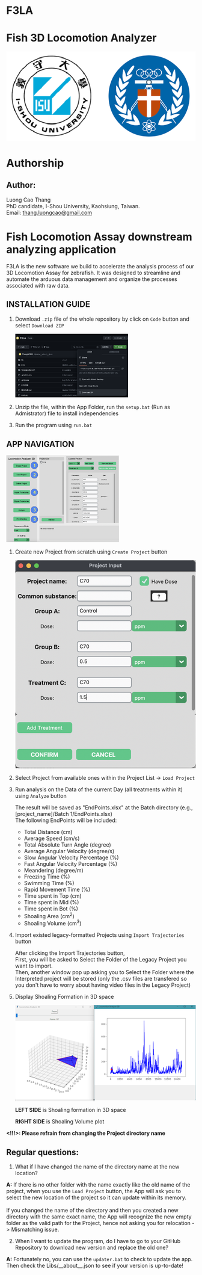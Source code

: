 # __F3LA__ 
# __Fish 3D Locomotion Analyzer__

![alt text](https://github.com/ThangLC304/SpiderID_APP/blob/main/bin/support/universities.png?raw=true)


# __Authorship__

## __Author:__

Luong Cao Thang  
PhD candidate, I-Shou University, Kaohsiung, Taiwan.  
Email: [thang.luongcao@gmail.com](mailto:thang.luongcao@gmail.com)  


# Fish Locomotion Assay downstream analyzing application
F3LA is the new software we build to accelerate the analysis process of our 3D Locomotion Assay for zebrafish. It was designed to streamline and automate the arduous data management and organize the processes associated with raw data.

## INSTALLATION GUIDE

1. Download ```.zip``` file of the whole repository by click on ```Code``` button and select ```Download ZIP```

    <img src="https://github.com/ThangLC304/F3LA/blob/main/Bin/support/download_button.png" alt="image" width="300" height="auto">

    <!-- ![download_button](https://github.com/ThangLC304/F3LA/blob/main/Bin/support/download_button.png) -->

2. Unzip the file, within the App Folder, run the ```setup.bat``` (Run as Admistrator) file to install independencies

3. Run the program using ```run.bat```

## APP NAVIGATION

<img src="https://github.com/ThangLC304/F3LA/blob/main/Bin/support/app_screen_with_num.png" alt="image" width="300" height="auto">

<!-- ![App_Screen](https://github.com/ThangLC304/F3LA/blob/main/Bin/support/app_screen_with_num.png) -->


1. Create new Project from scratch using ```Create Project``` button


    <img src="https://github.com/ThangLC304/F3LA/blob/main/Bin/support/create_project.png" alt="image" width="600" height="auto">


2. Select Project from available ones within the Project List -> ```Load Project```

3. Run analysis on the Data of the current Day (all treatments within it) using ```Analyze``` button

    The result will be saved as "EndPoints.xlsx" at the Batch directory (e.g., [project_name]/Batch 1/EndPoints.xlsx) <br>
    The following EndPoints will be included: <br>

    - Total Distance (cm) <br>
    - Average Speed (cm/s) <br>
    - Total Absolute Turn Angle (degree) <br>
    - Average Angular Velocity (degree/s) <br>
    - Slow Angular Velocity Percentage (%) <br>
    - Fast Angular Velocity Percentage (%) <br>
    - Meandering (degree/m) <br>
    - Freezing Time (%) <br>
    - Swimming Time (%) <br>
    - Rapid Movement Time (%) <br>
    - Time spent in Top (cm) <br>
    - Time spent in Mid (%) <br>
    - Time spent in Bot (%) <br>
    - Shoaling Area (cm<sup>2</sup>) <br>
    - Shoaling Volume (cm<sup>3</sup>) <br>

4. Import existed legacy-formatted Projects using ```Import Trajectories``` button

    After clicking the Import Trajectories button, <br>
    First, you will be asked to Select the Folder of the Legacy Project you want to import. <br>
    Then, another window pop up asking you to Select the Folder where the Interpreted project will be stored (only the .csv files are transfered so you don't have to worry about having video files in the Legacy Project) <br>

5. Display Shoaling Formation in 3D space

    <img src="https://github.com/ThangLC304/F3LA/blob/main/Bin/support/shoaling_plot.png" alt="image" width="600" height="auto">

    **LEFT SIDE** is Shoaling formation in 3D space <br>

    **RIGHT SIDE** is Shoaling Volume plot


**<!!!>: Please refrain from changing the Project directory name**



## Regular questions:

1. What if I have changed the name of the directory name at the new location?

**A:** If there is no other folder with the name exactly like the old name of the project, when you use the ```Load Project``` button, the App will ask you to select the new location of the project so it can update within its memory. <br>
<br>
If you changed the name of the directory and then you created a new directory with the same exact name, the App will recognize the new empty folder as the valid path for the Project, hence not asking you for relocation -> Mismatching issue.

2. When I want to update the program, do I have to go to your GitHub Repository to download new version and replace the old one?

**A:** Fortunately no, you can use the ```updater.bat``` to check to update the app. Then check the Libs/\_\_about__.json to see if your version is up-to-date!

